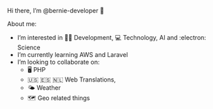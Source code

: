 Hi there, I’m @bernie-developer  🤝

About me:

- I’m interested in 👨‍💻  Development, 💻  Technology, AI and :electron:	 Science
- I’m currently learning AWS and Laravel
- I’m looking to collaborate on:
    - :desktop_computer: PHP
    - :us: :es: :netherlands: Web Translations,
    - :sun_behind_small_cloud: Weather
    - 🗺️ Geo related things

<!---
bernie-developer/bernie-developer is a ✨ special ✨ repository because its `README.md` (this file) appears on your GitHub profile.
You can click the Preview link to take a look at your changes.
--->
